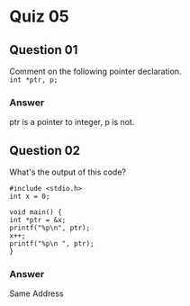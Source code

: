 Quiz 05  
=======  

Question 01  
-----------  
Comment on the following pointer declaration.  
`int *ptr, p;`  

### Answer  
ptr is a pointer to integer, p is not.  

Question 02  
-----------  
What's the output of this code?   

```  
#include <stdio.h>   
int x = 0;   

void main() {  
int *ptr = &x;  
printf("%p\n", ptr);   
x++;   
printf("%p\n ", ptr);   
}  
```  

### Answer  
Same Address  